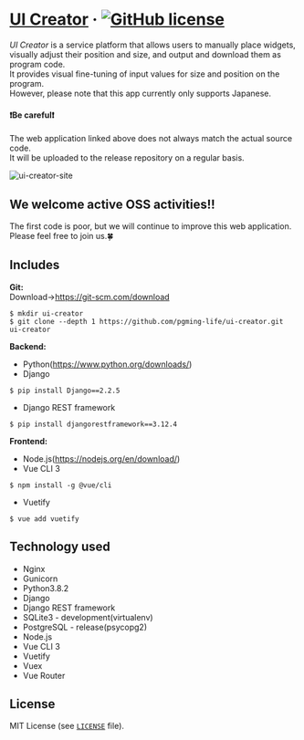 # [UI Creator](https://pgming-ui-creator.com/) &middot; [![GitHub license](https://img.shields.io/badge/license-MIT-blue.svg)](https://github.com/pgming-life/ui-creator/blob/main/LICENSE)

*UI Creator* is a service platform that allows users to manually place widgets, visually adjust their position and size, and output and download them as program code.  
It provides visual fine-tuning of input values for size and position on the program.  
However, please note that this app currently only supports Japanese.

#### :exclamation:Be careful:exclamation:
The web application linked above does not always match the actual source code.  
It will be uploaded to the release repository on a regular basis.  

![ui-creator-site](https://user-images.githubusercontent.com/84230279/126889440-572fb4b2-093b-49d8-982f-462cd2e69d78.png)

## We welcome active OSS activities!!
The first code is poor, but we will continue to improve this web application.
Please feel free to join us.:four_leaf_clover:

## Includes

**Git:**  
Download->https://git-scm.com/download
```
$ mkdir ui-creator
$ git clone --depth 1 https://github.com/pgming-life/ui-creator.git ui-creator
```

**Backend:**
* Python(https://www.python.org/downloads/)
* Django
```
$ pip install Django==2.2.5
```
* Django REST framework
```
$ pip install djangorestframework==3.12.4
```

**Frontend:**
* Node.js(https://nodejs.org/en/download/)
* Vue CLI 3
```
$ npm install -g @vue/cli
```
* Vuetify
```
$ vue add vuetify
```

## Technology used

* Nginx
* Gunicorn
* Python3.8.2
* Django
* Django REST framework
* SQLite3 - development(virtualenv)
* PostgreSQL - release(psycopg2)
* Node.js
* Vue CLI 3
* Vuetify
* Vuex
* Vue Router

## License

MIT License (see [`LICENSE`](/LICENSE) file).
